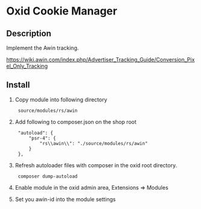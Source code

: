 # Oxid Cookie Manager

## Description

Implement the Awin tracking.

https://wiki.awin.com/index.php/Advertiser_Tracking_Guide/Conversion_Pixel_Only_Tracking

## Install

1. Copy module into following directory
        
        source/modules/rs/awin
        
2. Add following to composer.json on the shop root

        "autoload": {
            "psr-4": {
                "rs\\awin\\": "./source/modules/rs/awin"
            }
        },
    
3. Refresh autoloader files with composer in the oxid root directory.

        composer dump-autoload

6. Enable module in the oxid admin area, Extensions => Modules

7. Set you awin-id into the module settings
